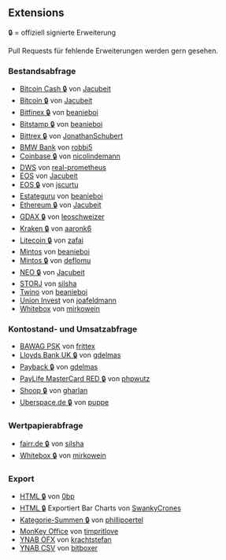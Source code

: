 ## Extensions
🔒 = offiziell signierte Erweiterung

Pull Requests für fehlende Erweiterungen werden gern gesehen.

### Bestandsabfrage
* [Bitcoin Cash 🔒](https://github.com/Jacubeit/Bitcoin-Cash-MoneyMoney) von [Jacubeit](https://github.com/Jacubeit)
* [Bitcoin 🔒](https://github.com/Jacubeit/Bitcoin-MoneyMoney) von [Jacubeit](https://github.com/Jacubeit/)
* [Bitfinex 🔒](https://github.com/beanieboi/moneymoney-bitfinex) von [beanieboi](https://github.com/beanieboi)
* [Bitstamp 🔒](https://github.com/beanieboi/moneymoney-bitstamp) von [beanieboi](https://github.com/beanieboi)
* [Bittrex 🔒](https://github.com/JonathanSchubert/moneymoney-bittrex) von [JonathanSchubert](https://github.com/JonathanSchubert)
* [BMW Bank](https://github.com/robbi5/moneymoney-bmwbank-ext) von [robbi5](https://github.com/robbi5)
* [Coinbase 🔒](https://github.com/nicolindemann/coinbase-moneymoney) von [nicolindemann](https://github.com/nicolindemann)
* [DWS](https://github.com/real-prometheus/moneymoney-extensions) von [real-prometheus](https://github.com/real-prometheus)
* [EOS](https://github.com/Jacubeit/EOS-MoneyMoney) von [Jacubeit](https://github.com/Jacubeit)
* [EOS 🔒](https://github.com/jscurtu/moneymoney-extension-eos) von [jscurtu](https://github.com/jscurtu)
* [Estateguru](https://github.com/beanieboi/moneymoney-estateguru) von [beanieboi](https://github.com/beanieboi)
* [Ethereum 🔒](https://github.com/Jacubeit/Ethereum-MoneyMoney) von [Jacubeit](https://github.com/Jacubeit)
* [GDAX 🔒](https://github.com/leoschweizer/moneymoney-gdax) von [leoschweizer](https://github.com/leoschweizer)
* [Kraken 🔒](https://github.com/aaronk6/Kraken-MoneyMoney) von [aaronk6](https://github.com/aaronk6)
* [Litecoin 🔒](https://github.com/zafai/Litecoin-MoneyMoney) von [zafai](https://github.com/zafai)
* [Mintos](https://github.com/beanieboi/moneymoney-mintos) von [beanieboi](https://github.com/beanieboi)
* [Mintos 🔒](https://github.com/deflomu/moneymoney-mintos-extension) von [deflomu](https://github.com/deflomu)
* [NEO 🔒](https://github.com/Jacubeit/NEO-MoneyMoney) von [Jacubeit](https://github.com/Jacubeit)
* [STORJ](https://github.com/silsha/STORJ-MoneyMoney) von [silsha](https://github.com/silsha)
* [Twino](https://github.com/beanieboi/moneymoney-twino) von [beanieboi](https://github.com/beanieboi)
* [Union Invest](https://github.com/joafeldmann/moneymoney-union-investmentn) von [joafeldmann](https://github.com/joafeldmann)
* [Whitebox](https://github.com/mirkowein/moneymoney-whitebox) von [mirkowein](https://github.com/mirkowein)

### Kontostand- und Umsatzabfrage
* [BAWAG PSK](https://github.com/frittex/moneymoney-bawagpsk) von [frittex](https://github.com/frittex)
* [Lloyds Bank UK 🔒](https://github.com/gdelmas/LloydsBank-MoneyMoney) von [gdelmas](https://github.com/gdelmas)
* [Payback 🔒](https://github.com/gdelmas/LloydsBank-MoneyMoney) von [gdelmas](https://github.com/gdelmas)
* [PayLife MasterCard RED 🔒](https://github.com/phpwutz/moneymoney-mastercardred-ext) von [phpwutz](https://github.com/phpwutz)
* [Shoop 🔒](https://github.com/gharlan/moneymoney-shoop) von [gharlan](https://github.com/gharlan)
* [Uberspace.de 🔒](https://github.com/puppe/moneymoney-uberspace) von [puppe](https://github.com/puppe)

### Wertpapierabfrage
* [fairr.de 🔒](https://github.com/silsha/fairr-moneymoney) von [silsha](https://github.com/silsha)
* [Whitebox 🔒](https://github.com/mirkowein/moneymoney-whitebox/blob/master/README.md) von [mirkowein](https://github.com/mirkowein)

### Export
* [HTML 🔒](https://gist.github.com/0bp/8445592#gistcomment-987501) von [0bp](https://github.com/0bp)
* [HTML 🔒](https://github.com/SwankyCrones/MoneyMoney-Extensions/) Exportiert Bar Charts von [SwankyCrones](https://github.com/SwankyCrones)
* [Kategorie-Summen 🔒](https://github.com/phillipoertel/moneymoney-extensions/) von [phillipoertel](https://github.com/phillipoertel)
* [MonKey Office](https://github.com/timpritlove/moneymonkey) von [timpritlove](https://github.com/timpritlove)
* [YNAB OFX](https://github.com/krachtstefan/moneymoney2ynab) von [krachtstefan](https://github.com/krachtstefan)
* [YNAB CSV](http://github.com/bitboxer/moneymoney-ynab) von [bitboxer](https://github.com/bitboxer)
